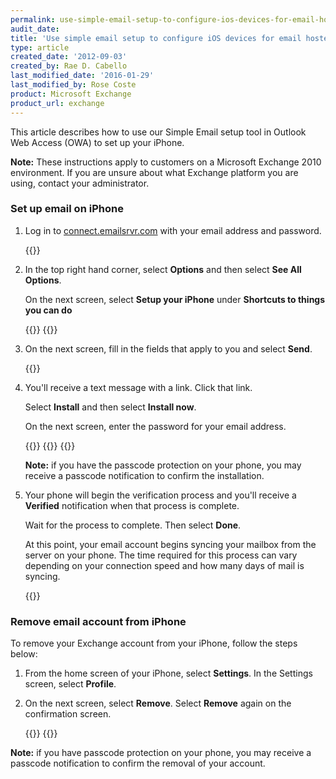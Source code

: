 ```yaml
---
permalink: use-simple-email-setup-to-configure-ios-devices-for-email-hosted-on-exchange-2010/
audit_date:
title: 'Use simple email setup to configure iOS devices for email hosted on Exchange 2010'
type: article
created_date: '2012-09-03'
created_by: Rae D. Cabello
last_modified_date: '2016-01-29'
last_modified_by: Rose Coste
product: Microsoft Exchange
product_url: exchange
---
```


This article describes how to use our Simple Email
setup tool in Outlook Web Access (OWA) to set up your iPhone.

**Note:** These instructions apply to customers on a Microsoft Exchange
2010 environment. If you are unsure about what Exchange platform you are
using, contact your administrator.

### Set up email on iPhone

1. Log in to
   [connect.emailsrvr.com](https://connect.emailsrvr.com) with your email
   address and password.

   {{<image src="1_0.png" alt="" title="">}}

2. In the top right hand corner, select **Options** and then select
   **See All Options**.

   On the next screen, select **Setup your iPhone**
   under **Shortcuts to things you can do**

   {{<image src="2_1.png" alt="" title="">}}
   {{<image src="3_1.png" alt="" title="">}}

3. On the next screen, fill in the fields that apply to you
   and select **Send**.

   {{<image src="4_1.png" alt="" title="">}}

4. You'll receive a text message with a link.
   Click that link.

   Select **Install** and then select **Install now**.

   On the next screen, enter the password for your email address.

   {{<image src="iPhone1.png" alt="" title="">}}
   {{<image src="iPhone2.png" alt="" title="">}}
   {{<image src="iPhone4.png" alt="" title="">}}

   **Note:** if you have the passcode protection on your phone, you may
   receive a passcode notification to confirm the installation.

5. Your phone will begin the verification process and you'll receive a
   **Verified** notification when that process is complete.

   Wait for the process to complete. Then select **Done**.

   At this point, your email account begins syncing your mailbox
   from the server on your phone. The time required for this process can vary
   depending on your connection speed and how many days of mail is syncing.

   {{<image src="iPhone5.png" alt="" title="">}}

### Remove email account from iPhone

To remove your Exchange account from your
iPhone, follow the steps below:

1. From the home screen of your iPhone, select **Settings**. In the
   Settings screen, select **Profile**.

2. On the next screen, select **Remove**. Select **Remove** again on the
   confirmation screen.

   {{<image src="iPhone6.png" alt="" title="">}}
   {{<image src="iPhone7.png" alt="" title="">}}

**Note:** if you have passcode protection on your phone, you may
receive a passcode notification to confirm the removal of your account.

